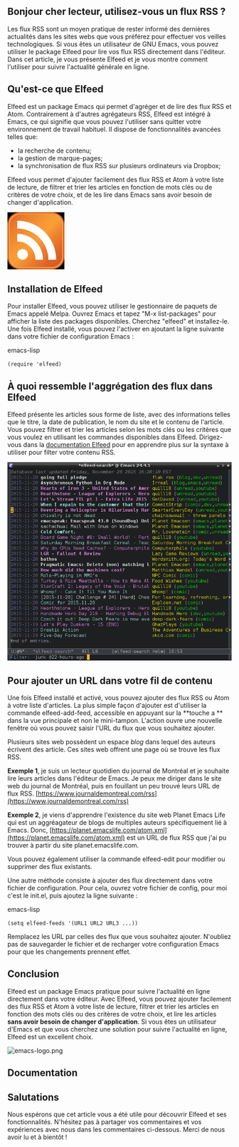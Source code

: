 ## Bonjour cher lecteur, utilisez-vous un flux RSS ?

Les flux RSS sont un moyen pratique de rester informé des dernières actualités dans les sites webs que vous préférez pour effectuer vos veilles technologiques. Si vous êtes un utilisateur de GNU Emacs, vous pouvez utiliser le package Elfeed pour lire vos flux RSS directement dans l'éditeur. Dans cet article, je vous présente Elfeed et je vous montre comment l'utiliser pour suivre l'actualité générale en ligne.

## Qu'est-ce que Elfeed

Elfeed est un package Emacs qui permet d'agréger et de lire des flux RSS et Atom. Contrairement à d'autres agrégateurs RSS, Elfeed est intégré à Emacs, ce qui signifie que vous pouvez l'utiliser sans quitter votre environnement de travail habituel. Il dispose de fonctionnalités avancées telles que:  

- la recherche de contenu;
- la gestion de marque-pages;
- la synchronisation de flux RSS sur plusieurs ordinateurs via Dropbox;

Elfeed vous permet d'ajouter facilement des flux RSS et Atom à votre liste de lecture, de filtrer et trier les articles en fonction de mots clés ou de critères de votre choix, et de les lire dans Emacs sans avoir besoin de changer d'application.

![image-3.png](./image-3.png)

## Installation de Elfeed

Pour installer Elfeed, vous pouvez utiliser le gestionnaire de paquets de Emacs appelé Melpa. Ouvrez Emacs et tapez "M-x list-packages" pour afficher la liste des packages disponibles. Cherchez "elfeed" et installez-le. Une fois Elfeed installé, vous pouvez l'activer en ajoutant la ligne suivante dans votre fichier de configuration Emacs :

emacs-lisp

```emacs-lisp
(require 'elfeed)
```

## À quoi ressemble l'aggrégation des flux dans Elfeed

Elfeed présente les articles sous forme de liste, avec des informations telles que le titre, la date de publication, le nom du site et le contenu de l'article. Vous pouvez filtrer et trier les articles selon les mots clés ou les critères que vous voulez en utilisant les commandes disponibles dans Elfeed. Dirigez-vous dans la [documentation Elfeed](https://github.com/skeeto/elfeed) pour en apprendre plus sur la syntaxe à utiliser pour filter votre contenu RSS.

![image-2.png](./image-2.png)


## Pour ajouter un URL dans votre fil de contenu

Une fois Elfeed installé et activé, vous pouvez ajouter des flux RSS ou Atom à votre liste d'articles. La plus simple façon d'ajouter est d'utiliser la commande elfeed-add-feed, accessible en appuyant sur la **touche a ** dans la vue principale et non le mini-tampon. L'action ouvre une nouvelle fenêtre où vous pouvez saisir l'URL du flux que vous souhaitez ajouter. 

Plusieurs sites web possèdent un espace *blog* dans lequel des auteurs écrivent des article. Ces sites web offrent une page où se trouve les flux RSS. 

**Exemple 1**, je suis un lecteur quotidien du journal de Montréal et je souhaite lire leurs articles dans l'éditeur de Emacs. Je peux me diriger dans le site web du journal de Montréal, puis en fouillant un peu trouvé leurs URL de flux RSS. [https://www.journaldemontreal.com/rss](https://www.journaldemontreal.com/rss)

**Exemple 2**, je viens d'apprendre l'existence du site web Planet Emacs Life qui est un aggréagateur de blogs de multiples auteurs spécifiquement lié à Emacs. Donc, [https://planet.emacslife.com/atom.xml](https://planet.emacslife.com/atom.xml) est un URL de flux RSS que j'ai pu trouver à partir du site planet.emacslife.com. 

Vous pouvez également utiliser la commande elfeed-edit pour modifier ou supprimer des flux existants.

Une autre méthode consiste à ajouter des flux directement dans votre fichier de configuration. Pour cela, ouvrez votre fichier de config, pour moi c'est le init.el, puis ajoutez la ligne suivante : 

emacs-lisp

```emacs-lisp
(setq elfeed-feeds '(URL1 URL2 URL3 ...))
```
Remplacez les URL par celles des flux que vous souhaitez ajouter. N'oubliez pas de sauvegarder le fichier et de recharger votre configuration Emacs pour que les changements prennent effet.

## Conclusion

Elfeed est un package Emacs pratique pour suivre l'actualité en ligne directement dans votre éditeur. Avec Elfeed, vous pouvez ajouter facilement des flux RSS et Atom à votre liste de lecture, filtrer et trier les articles en fonction des mots clés ou des critères de votre choix, et lire les articles **sans avoir besoin de changer d'application**. Si vous êtes un utilisateur d'Emacs et que vous cherchez une solution pour suivre l'actualité en ligne, Elfeed est un excellent choix.

![emacs-logo.png](https://www.emacswiki.org/pics/static/EmacsSplashScreen.png)

## Documentation



## Salutations

Nous espérons que cet article vous a été utile pour découvrir Elfeed et ses fonctionnalités. N'hésitez pas à partager vos commentaires et vos expériences avec nous dans les commentaires ci-dessous. Merci de nous avoir lu et à bientôt !
